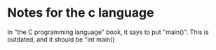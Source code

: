 # Notes for the c language

In "the C programming language" book, it says to put "main()". This is outdated, and it should be "int main()
